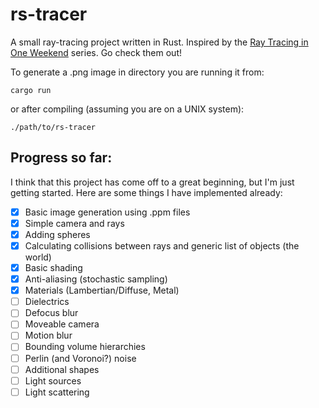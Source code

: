 # rs-tracer
A small ray-tracing project written in Rust. Inspired by the [Ray Tracing in One Weekend](https://raytracing.github.io/) series. Go check them out!

To generate a .png image in directory you are running it from:

    cargo run

or after compiling (assuming you are on a UNIX system):

    ./path/to/rs-tracer 

## Progress so far:
I think that this project has come off to a great beginning, but I'm just getting started. Here are some things I have implemented already:

* [x] Basic image generation using .ppm files
* [x] Simple camera and rays
* [x] Adding spheres
* [x] Calculating collisions between rays and generic list of objects (the world)
* [x] Basic shading
* [x] Anti-aliasing (stochastic sampling)
* [x] Materials (Lambertian/Diffuse, Metal)
* [ ] Dielectrics
* [ ] Defocus blur
* [ ] Moveable camera
* [ ] Motion blur
* [ ] Bounding volume hierarchies
* [ ] Perlin (and Voronoi?) noise
* [ ] Additional shapes
* [ ] Light sources
* [ ] Light scattering
